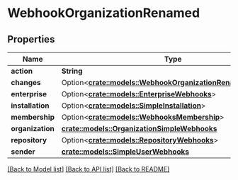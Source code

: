# WebhookOrganizationRenamed

## Properties

Name | Type | Description | Notes
------------ | ------------- | ------------- | -------------
**action** | **String** |  | 
**changes** | Option<[**crate::models::WebhookOrganizationRenamedChanges**](webhook_organization_renamed_changes.md)> |  | [optional]
**enterprise** | Option<[**crate::models::EnterpriseWebhooks**](enterprise-webhooks.md)> |  | [optional]
**installation** | Option<[**crate::models::SimpleInstallation**](simple-installation.md)> |  | [optional]
**membership** | Option<[**crate::models::WebhooksMembership**](webhooks_membership.md)> |  | [optional]
**organization** | [**crate::models::OrganizationSimpleWebhooks**](organization-simple-webhooks.md) |  | 
**repository** | Option<[**crate::models::RepositoryWebhooks**](repository-webhooks.md)> |  | [optional]
**sender** | [**crate::models::SimpleUserWebhooks**](simple-user-webhooks.md) |  | 

[[Back to Model list]](../README.md#documentation-for-models) [[Back to API list]](../README.md#documentation-for-api-endpoints) [[Back to README]](../README.md)



